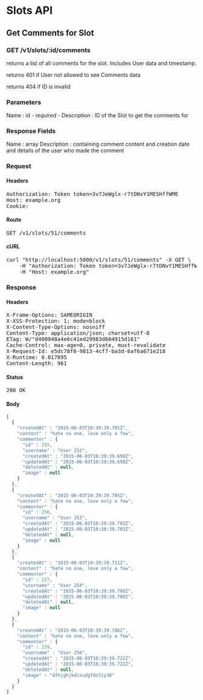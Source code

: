 # Slots API

## Get Comments for Slot

### GET /v1/slots/:id/comments

returns a list of all comments for the slot. Includes User data and timestamp.

returns 401 if User not allowed to see Comments data

returns 404 if ID is invalid

### Parameters

Name : id *- required -*
Description : ID of the Slot to get the comments for


### Response Fields

Name : array
Description : containing comment content and creation date and details of the user who made the comment

### Request

#### Headers

<pre>Authorization: Token token=3v7JeWglx-r7tDNvY1MESHffWME
Host: example.org
Cookie: </pre>

#### Route

<pre>GET /v1/slots/51/comments</pre>

#### cURL

<pre class="request">curl &quot;http://localhost:5000/v1/slots/51/comments&quot; -X GET \
	-H &quot;Authorization: Token token=3v7JeWglx-r7tDNvY1MESHffWME&quot; \
	-H &quot;Host: example.org&quot;</pre>

### Response

#### Headers

<pre>X-Frame-Options: SAMEORIGIN
X-XSS-Protection: 1; mode=block
X-Content-Type-Options: nosniff
Content-Type: application/json; charset=utf-8
ETag: W/&quot;d400948a4e6c41ed29983d604915d161&quot;
Cache-Control: max-age=0, private, must-revalidate
X-Request-Id: e5dc78f0-9813-4cf7-ba3d-6af6a671e218
X-Runtime: 0.017895
Content-Length: 961</pre>

#### Status

<pre>200 OK</pre>

#### Body

```javascript
[
  {
    "createdAt" : "2015-06-03T10:39:39.701Z",
    "content" : "hate no one, love only a few",
    "commenter" : {
      "id" : 255,
      "username" : "User 252",
      "createdAt" : "2015-06-03T10:39:39.698Z",
      "updatedAt" : "2015-06-03T10:39:39.698Z",
      "deletedAt" : null,
      "image" : null
    }
  },
  {
    "createdAt" : "2015-06-03T10:39:39.705Z",
    "content" : "hate no one, love only a few",
    "commenter" : {
      "id" : 256,
      "username" : "User 253",
      "createdAt" : "2015-06-03T10:39:39.703Z",
      "updatedAt" : "2015-06-03T10:39:39.703Z",
      "deletedAt" : null,
      "image" : null
    }
  },
  {
    "createdAt" : "2015-06-03T10:39:39.711Z",
    "content" : "hate no one, love only a few",
    "commenter" : {
      "id" : 257,
      "username" : "User 254",
      "createdAt" : "2015-06-03T10:39:39.708Z",
      "updatedAt" : "2015-06-03T10:39:39.708Z",
      "deletedAt" : null,
      "image" : null
    }
  },
  {
    "createdAt" : "2015-06-03T10:39:39.786Z",
    "content" : "hate no one, love only a few",
    "commenter" : {
      "id" : 259,
      "username" : "User 256",
      "createdAt" : "2015-06-03T10:39:39.722Z",
      "updatedAt" : "2015-06-03T10:39:39.722Z",
      "deletedAt" : null,
      "image" : "dfhjghjkdisudgfds7iy38"
    }
  }
]
```
